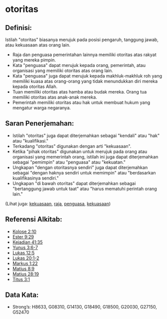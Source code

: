 # otoritas

## Definisi:

Istilah "otoritas" biasanya merujuk pada posisi pengaruh, tanggung jawab, atau kekuasaan atas orang lain.

* Raja dan penguasa pemerintahan lainnya memiliki otoritas atas rakyat yang mereka pimpin.
* Kata "penguasa" dapat merujuk kepada orang, pemerintah, atau organisasi yang memiliki otoritas atas orang lain.
* Kata "penguasa" juga dapat merujuk kepada makhluk-makhluk roh yang memiliki kuasa atas orang-orang yang tidak menundukkan diri mereka kepada otoritas Allah.
* Tuan memiliki otoritas atas hamba atau budak mereka. Orang tua memiliki otoritas atas anak-anak mereka.
* Pemerintah memiliki otoritas atau hak untuk membuat hukum yang mengatur warga negaranya.

## Saran Penerjemahan:

* Istilah "otoritas" juga dapat diterjemahkan sebagai "kendali" atau "hak" atau "kualifikasi."
* Terkadang "otoritas" digunakan dengan arti "kekuasaan".
* Ketika "pihak otoritas" digunakan untuk merujuk pada orang atau organisasi yang memerintah orang, istilah ini juga dapat diterjemahkan sebagai "pemimpin" atau "penguasa" atau "kekuatan."
* Ungkapan "dengan otoritasnya sendiri" juga dapat diterjemahkan sebagai "dengan haknya sendiri untuk memimpin" atau "berdasarkan kualifikasinya sendiri."
* Ungkapan "di bawah otoritas" dapat diterjemahkan sebagai "bertanggung jawab untuk taat" atau "harus mematuhi perintah orang lain."

(Lihat juga: [kekuasaan](../kt/dominion.md), [raja](../other/king.md), [penguasa](../other/ruler.md), [kekuasaan](../kt/power.md))

## Referensi Alkitab:

* [Kolose 2:10](rc://en/tn/help/col/02/10)
* [Ester 9:29](rc://en/tn/help/est/09/29)
* [Kejadian 41:35](rc://en/tn/help/gen/41/35)
* [Yunus 3:6-7](rc://en/tn/help/jon/03/06)
* [Lukas 12:5](rc://en/tn/help/luk/12/05)
* [Lukas 20:1-2](rc://en/tn/help/luk/20/01)
* [Markus 1:22](rc://en/tn/help/mrk/01/22)
* [Matius 8:9](rc://en/tn/help/mat/08/09)
* [Matius 28:19](rc://en/tn/help/mat/28/19)
* [Titus 3:1](rc://en/tn/help/tit/03/01)

## Data Kata:

* Strong’s: H8633, G08310, G14130, G18490, G18500, G20030, G27150, G52470
